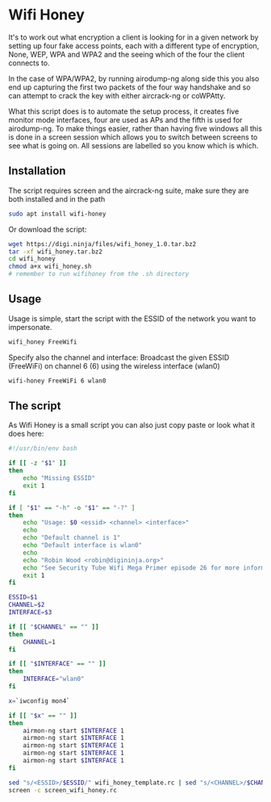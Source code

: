 # Wifi Honey
It's to work out what encryption a client is looking for in a given network by setting up four fake access points, each with a different type of encryption, None, WEP, WPA and WPA2 and the seeing which of the four the client connects to.

In the case of WPA/WPA2, by running airodump-ng along side this you also end up capturing the first two packets of the four way handshake and so can attempt to crack the key with either aircrack-ng or coWPAtty.

What this script does is to automate the setup process, it creates five monitor mode interfaces, four are used as APs and the fifth is used for airodump-ng. To make things easier, rather than having five windows all this is done in a screen session which allows you to switch between screens to see what is going on. All sessions are labelled so you know which is which.

## Installation
The script requires screen and the aircrack-ng suite, make sure they are both installed and in the path
```bash
sudo apt install wifi-honey
```

Or download the script:
```bash
wget https://digi.ninja/files/wifi_honey_1.0.tar.bz2
tar -xf wifi_honey.tar.bz2
cd wifi_honey
chmod a+x wifi_honey.sh
# remember to run wifihoney from the .sh directory
```

## Usage
Usage is simple, start the script with the ESSID of the network you want to impersonate.
```bash
wifi_honey FreeWifi
```

Specify also the channel and interface: Broadcast the given ESSID (FreeWiFi) on channel 6 (6) using the wireless interface (wlan0)
```bash
wifi-honey FreeWiFi 6 wlan0
```

## The script
As Wifi Honey is a small script you can also just copy paste or look what it does here:
```bash
#!/usr/bin/env bash

if [[ -z "$1" ]]
then
	echo "Missing ESSID"
	exit 1
fi

if [ "$1" == "-h" -o "$1" == "-?" ]
then
	echo "Usage: $0 <essid> <channel> <interface>"
	echo
	echo "Default channel is 1"
	echo "Default interface is wlan0"
	echo
	echo "Robin Wood <robin@digininja.org>"
	echo "See Security Tube Wifi Mega Primer episode 26 for more information"
	exit 1
fi

ESSID=$1
CHANNEL=$2
INTERFACE=$3

if [[ "$CHANNEL" == "" ]]
then
	CHANNEL=1
fi

if [[ "$INTERFACE" == "" ]]
then
	INTERFACE="wlan0"
fi

x=`iwconfig mon4`

if [[ "$x" == "" ]]
then
	airmon-ng start $INTERFACE 1
	airmon-ng start $INTERFACE 1
	airmon-ng start $INTERFACE 1
	airmon-ng start $INTERFACE 1
	airmon-ng start $INTERFACE 1
fi

sed "s/<ESSID>/$ESSID/" wifi_honey_template.rc | sed "s/<CHANNEL>/$CHANNEL/" > screen_wifi_honey.rc
screen -c screen_wifi_honey.rc
```